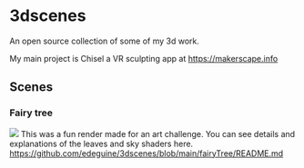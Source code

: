 # 3dscenes

An open source collection of some of my 3d work.

My main project is Chisel a VR sculpting app at https://makerscape.info

## Scenes

### Fairy tree
![](assets/fairyTreeRenderBlender.png)
This was a fun render made for an art challenge. You can see details and explanations of the leaves and sky shaders here.
https://github.com/edeguine/3dscenes/blob/main/fairyTree/README.md
